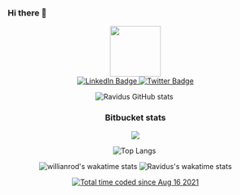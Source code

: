 ### Hi there 👋
<div id="header" align="center">
  <img src="https://media.giphy.com/media/M9gbBd9nbDrOTu1Mqx/giphy.gif" width="100"/>
</div>
<div id="badges"align="center">
  <a href="https://www.linkedin.com/in/rvdrover/">
    <img src="https://img.shields.io/badge/LinkedIn-blue?style=for-the-badge&logo=linkedin&logoColor=white" alt="LinkedIn Badge"/>
  </a>
  
 
  <a href="https://twitter.com/rvdrover">
    <img src="https://img.shields.io/badge/Twitter-blue?style=for-the-badge&logo=twitter&logoColor=white" alt="Twitter Badge"/>
  </a>
</div>


<div id="aa"align="center">

![Ravidus GitHub stats](https://stat-rvdrover.vercel.app/api?username=rvdrover&count_private=true&show_icons=true&theme=tokyonight)&nbsp;

### Bitbucket stats
<a href="https://wakatime.com"><img src="https://wakatime.com/share/@rvdrover/deb0280a-d7c4-4443-b8e4-3ca189f22a24.png" /></a>

![Top Langs](https://stat-rvdrover.vercel.app/api/top-langs/?username=rvdrover&layout=compact&theme=tokyonight)&nbsp;


![willianrod's wakatime stats](https://stat-rvdrover.vercel.app/api/wakatime/?username=rvdrover&layout=compact)
  ![Ravidus's wakatime stats](https://github-readme-stats.vercel.app/api/wakatime?username=rvdrover)

<a href="https://wakatime.com/@2b48b7c3-6e20-4952-ad0c-e5df5837c765"><img src="https://wakatime.com/badge/user/2b48b7c3-6e20-4952-ad0c-e5df5837c765.svg" alt="Total time coded since Aug 16 2021" /></a>
  </a>






              
